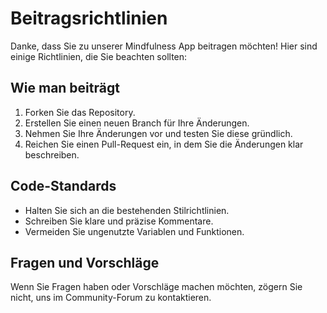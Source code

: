 # Beitragsrichtlinien

Danke, dass Sie zu unserer Mindfulness App beitragen möchten! Hier sind einige Richtlinien, die Sie beachten sollten:

## Wie man beiträgt
1. Forken Sie das Repository.
2. Erstellen Sie einen neuen Branch für Ihre Änderungen.
3. Nehmen Sie Ihre Änderungen vor und testen Sie diese gründlich.
4. Reichen Sie einen Pull-Request ein, in dem Sie die Änderungen klar beschreiben.

## Code-Standards
- Halten Sie sich an die bestehenden Stilrichtlinien.
- Schreiben Sie klare und präzise Kommentare.
- Vermeiden Sie ungenutzte Variablen und Funktionen.

## Fragen und Vorschläge
Wenn Sie Fragen haben oder Vorschläge machen möchten, zögern Sie nicht, uns im Community-Forum zu kontaktieren.